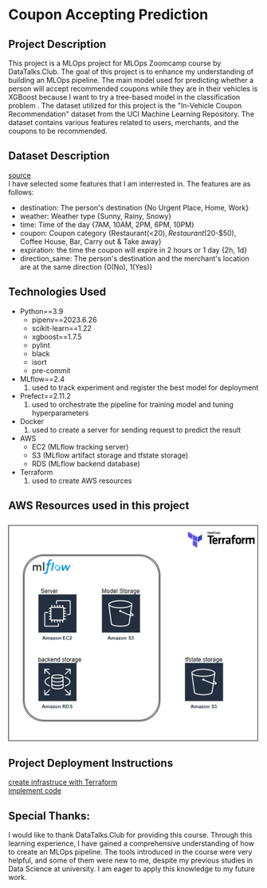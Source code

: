 # Coupon Accepting Prediction
## Project Description
This project is a MLOps project for MLOps Zoomcamp course by DataTalks.Club. The goal of this project is to enhance my understanding of building an MLOps pipeline. The main model used for predicting whether a person will accept recommended coupons while they are in their vehicles is XGBoost because I want to try a tree-based model in the classification problem . The dataset utilized for this project is the "In-Vehicle Coupon Recommendation" dataset from the UCI Machine Learning Repository. The dataset contains various features related to users, merchants, and the coupons to be recommended.

## Dataset Description
[source](https://archive.ics.uci.edu/dataset/603/in+vehicle+coupon+recommendation)   
I have selected some features that I am interrested in. The features are as follows:
- destination: The person's destination {No Urgent Place, Home, Work}
- weather: Weather type {Sunny, Rainy, Snowy}
- time: Time of the day {7AM, 10AM, 2PM, 6PM, 10PM}
- coupon: Coupon category {Restaurant(<$20), Restaurant($20-$50), Coffee House, Bar, Carry out & Take away}
- expiration: the time the coupon will expire in 2 hours or 1 day {2h, 1d}
- direction_same: The person's destination and the merchant's location are at the same direction {0(No), 1(Yes)}

## Technologies Used
* Python==3.9
  - pipenv==2023.6.26
  - scikit-learn==1.22
  - xgboost==1.7.5
  - pylint 
  - black 
  - isort 
  - pre-commit
* MLflow==2.4
  1. used to track experiment and register the best model for deployment
* Prefect==2.11.2
  1. used to orchestrate the pipeline for training model and tuning hyperparameters 
* Docker
  1. used to create a server for sending request to predict the result
* AWS
  - EC2   (MLflow tracking server)
  - S3    (MLflow artifact storage and tfstate storage)
  - RDS   (MLflow backend database)
* Terraform
  1. used to create AWS resources

## AWS Resources used in this project 
![AWS resource](https://github.com/ChungWasawat/dtc_mlops_project/blob/main/img/aws.png)

## Project Deployment Instructions
[create infrastruce with Terraform](https://github.com/ChungWasawat/dtc_mlops_project/blob/main/code/infrastructure/README.md)    
[implement code](https://github.com/ChungWasawat/dtc_mlops_project/blob/main/code/README.md)    

## Special Thanks:
I would like to thank DataTalks.Club for providing this course. Through this learning experience, I have gained a comprehensive understanding of how to create an MLOps pipeline. The tools introduced in the course were very helpful, and some of them were new to me, despite my previous studies in Data Science at university. I am eager to apply this knowledge to my future work. 